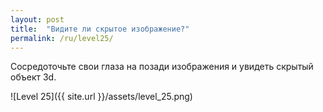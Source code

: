 ```yaml
---
layout: post
title:  "Видите ли скрытое изображение?"
permalink: /ru/level25/
---
```

Сосредоточьте свои глаза на позади изображения и увидеть скрытый объект 3d.

![Level 25]({{ site.url }}/assets/level_25.png)